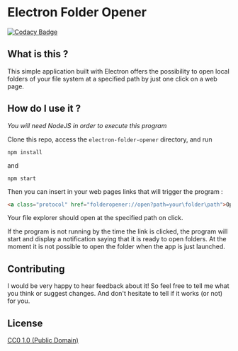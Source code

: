 # Electron Folder Opener

[![Codacy Badge](https://api.codacy.com/project/badge/Grade/275b65a649104b88bb80e3f060ecac4d)](https://www.codacy.com/app/vb4007/electron-folder-opener?utm_source=github.com&utm_medium=referral&utm_content=Raul6469/electron-folder-opener&utm_campaign=badger)

## What is this ?

This simple application built with Electron offers the possibility to open local folders of your file system at a specified path by just one click on a web page.

## How do I use it ?

*You will need NodeJS in order to execute this program*

Clone this repo, access the `electron-folder-opener` directory, and run

`npm install`

and

`npm start`

Then you can insert in your web pages links that will trigger the program :

``` html
<a class="protocol" href="folderopener://open?path=your\folder\path">Open this!</a>
```

Your file explorer should open at the specified path on click.

If the program is not running by the time the link is clicked, the program will start and display a notification saying that it is ready to open folders. At the moment it is not possible to open the folder when the app is just launched.

## Contributing

I would be very happy to hear feedback about it! So feel free to tell me what you think or suggest changes. And don't hesitate to tell if it works (or not) for you.

## License

[CC0 1.0 (Public Domain)](LICENSE.md)
